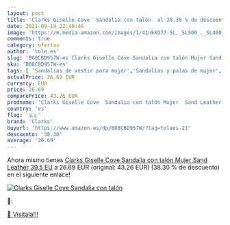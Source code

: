 ```yaml
---
layout: post
title: 'Clarks Giselle Cove  Sandalia con talón  al 38.30 % de descuento'
date: 2021-09-19 22:40:46
image: 'https://m.media-amazon.com/images/I/41nkKO77-5L._SL500_._SL400_.jpg'
comments: true
category: ofertas
author: 'tole.es'
slug: 'B08CBD957W-es Clarks Giselle Cove Sandalia con talón Mujer Sand Leather...'
sku: 'B08CBD957W-es'
tags: [ 'Sandalias de vestir para mujer','Sandalias y palas de mujer','Zapatos','Zapatos para mujer','Zapatos y complementos','clarks','sandalia', ]
actualPrice: 26.69 EUR
currency: EUR
price: 26.69
comparePrice: 43.26 EUR
prodname: 'Clarks Giselle Cove  Sandalia con talón Mujer  Sand Leather  39.5 EU'
country: 'es'
flag: '🇪🇸'
brand: 'Clarks'
buyurl: 'https://www.amazon.es/dp/B08CBD957W/?tag=tolees-21'
descuento: '38.30'
average: '26.69'
---
```


Ahora mismo tienes [Clarks Giselle Cove  Sandalia con talón Mujer  Sand Leather  39.5 EU](https://www.amazon.es/dp/B08CBD957W/?tag=tolees-21) a 26.69 EUR (original: 43.26 EUR) (38.30 %  de descuento) en el siguiente enlace!

[![Clarks Giselle Cove  Sandalia con talón ](https://m.media-amazon.com/images/I/41nkKO77-5L._SL500_._SL400_.jpg)](https://www.amazon.es/dp/B08CBD957W/?tag=tolees-21)

🔎:


[🛒 Visítala!!!](https://www.amazon.es/dp/B08CBD957W/?tag=tolees-21)
